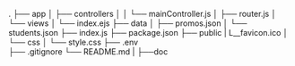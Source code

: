 




.
├── app
│   ├── controllers
│   │   └── mainController.js
│   ├── router.js
│   └── views
│       └── index.ejs
├── data
│   ├── promos.json
│   └── students.json
├── index.js
├── package.json
├── public
|   L__favicon.ico 
│   └── css
│       └── style.css
├── .env    
├── .gitignore
└── README.md
|
├──doc